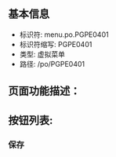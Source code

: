
## 基本信息

- 标识符: menu.po.PGPE0401
- 标识符缩写: PGPE0401
- 类型: 虚拟菜单
- 路径: /po/PGPE0401

## 页面功能描述：





## 按钮列表:


### 保存


